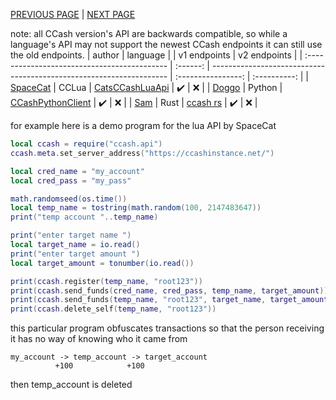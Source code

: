 [PREVIOUS PAGE](explanation.md) | [NEXT PAGE](endpoints.md)

note: all CCash version's API are backwards compatible, so while a language's API may not support the newest CCash endpoints it can still use the old endpoints.
| author                                       | language |                                                                     |    v1 endpoints    | v2 endpoints |
| :------------------------------------------- | :------: | ------------------------------------------------------------------- | :----------------: | :----------: |
| [SpaceCat](https://github.com/SpaceCat-Chan) |  CCLua   | [CatsCCashLuaApi](https://github.com/SpaceCat-Chan/CatsCCashLuaApi) | :heavy_check_mark: |     :x:      |
| [Doggo](https://github.com/ArcNyxx)          |  Python  | [CCashPythonClient](https://github.com/ArcNyxx/ccash_python_client) | :heavy_check_mark: |     :x:      |
| [Sam](https://github.com/STBoyden)           |   Rust   | [ccash rs](https://github.com/STBoyden/ccash-rs)                    | :heavy_check_mark: |     :x:      |

for example here is a demo program for the lua API by SpaceCat

```lua
local ccash = require("ccash.api")
ccash.meta.set_server_address("https://ccashinstance.net/")

local cred_name = "my_account"
local cred_pass = "my_pass"

math.randomseed(os.time())
local temp_name = tostring(math.random(100, 2147483647))
print("temp account "..temp_name)

print("enter target name ")
local target_name = io.read()
print("enter target amount ")  
local target_amount = tonumber(io.read())

print(ccash.register(temp_name, "root123"))
print(ccash.send_funds(cred_name, cred_pass, temp_name, target_amount))
print(ccash.send_funds(temp_name, "root123", target_name, target_amount))
print(ccash.delete_self(temp_name, "root123"))
```

this particular program obfuscates transactions so that the person receiving it has no way of knowing who it came from 

```
my_account -> temp_account -> target_account
          +100            +100
```
then temp_account is deleted
